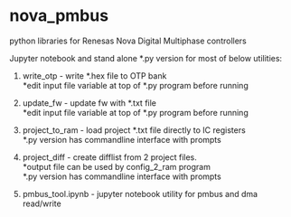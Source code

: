 # nova_pmbus
python libraries for Renesas Nova Digital Multiphase controllers  

Jupyter notebook and stand alone *.py version for most of below utilities:  

1. write_otp    - write *.hex file to OTP bank    
   *edit input file variable at top of *.py program before running    

2. update_fw    - update fw with *.txt file  
   *edit input file variable at top of *.py program before running  

3. project_to_ram - load project *.txt file directly to IC registers  
   *.py version has commandline interface with prompts  

4. project_diff - create difflist from 2 project files.  
   *output file can be used by config_2_ram program   
   *.py version has commandline interface with prompts  

5. pmbus_tool.ipynb - jupyter notebook utility for pmbus and dma read/write
